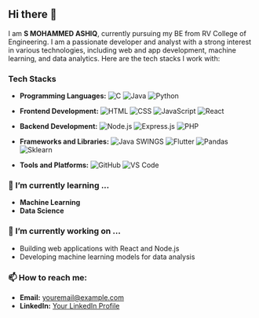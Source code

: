 ## Hi there 👋

I am **S MOHAMMED ASHIQ**, currently pursuing my BE from RV College of Engineering. I am a passionate developer and analyst with a strong interest in various technologies, including web and app development, machine learning, and data analytics. Here are the tech stacks I work with:

### Tech Stacks

- **Programming Languages:**
  ![C](https://img.shields.io/badge/C-A8B9CC?style=flat-square&logo=c&logoColor=white)
  ![Java](https://img.shields.io/badge/Java-007396?style=flat-square&logo=java&logoColor=white)
  ![Python](https://img.shields.io/badge/Python-3776AB?style=flat-square&logo=python&logoColor=white)

- **Frontend Development:**
  ![HTML](https://img.shields.io/badge/HTML5-E34F26?style=flat-square&logo=html5&logoColor=white)
  ![CSS](https://img.shields.io/badge/CSS3-1572B6?style=flat-square&logo=css3&logoColor=white)
  ![JavaScript](https://img.shields.io/badge/JavaScript-F7DF1E?style=flat-square&logo=javascript&logoColor=black)
  ![React](https://img.shields.io/badge/React-61DAFB?style=flat-square&logo=react&logoColor=black)

- **Backend Development:**
  ![Node.js](https://img.shields.io/badge/Node.js-339933?style=flat-square&logo=node-dot-js&logoColor=white)
  ![Express.js](https://img.shields.io/badge/Express.js-000000?style=flat-square&logo=express&logoColor=white)
  ![PHP](https://img.shields.io/badge/PHP-777BB4?style=flat-square&logo=php&logoColor=white)

- **Frameworks and Libraries:**
  ![Java SWINGS](https://img.shields.io/badge/Java_Swings-007396?style=flat-square&logo=java&logoColor=white)
  ![Flutter](https://img.shields.io/badge/Flutter-02569B?style=flat-square&logo=flutter&logoColor=white)
  ![Pandas](https://img.shields.io/badge/Pandas-150458?style=flat-square&logo=pandas&logoColor=white)
  ![Sklearn](https://img.shields.io/badge/Sklearn-F7931E?style=flat-square&logo=scikit-learn&logoColor=white)

- **Tools and Platforms:**
  ![GitHub](https://img.shields.io/badge/GitHub-181717?style=flat-square&logo=github&logoColor=white)
  ![VS Code](https://img.shields.io/badge/Visual_Studio_Code-0078D4?style=flat-square&logo=visual-studio-code&logoColor=white)

### 🌱 I’m currently learning ...
- **Machine Learning**
- **Data Science**

### 🔭 I’m currently working on ...
- Building web applications with React and Node.js
- Developing machine learning models for data analysis

### 📫 How to reach me:
- **Email:** [youremail@example.com](mailto:youremail@example.com)
- **LinkedIn:** [Your LinkedIn Profile](https://www.linkedin.com/in/yourprofile)

